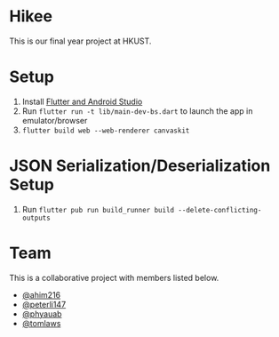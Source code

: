 # Hikee

This is our final year project at HKUST.

# Setup

1. Install <a href="https://flutter.dev/docs/get-started/install">Flutter and Android Studio</a>
2. Run `flutter run -t lib/main-dev-bs.dart` to launch the app in emulator/browser
3. `flutter build web --web-renderer canvaskit`

# JSON Serialization/Deserialization Setup
1. Run `flutter pub run build_runner build --delete-conflicting-outputs`

# Team

This is a collaborative project with members listed below.
* <a href="https://github.com/ahim216">@ahim216</a>
* <a href="https://github.com/peterli147">@peterli147</a>
* <a href="https://github.com/phyauab">@phyauab</a>
* <a href="https://github.com/tomlaws">@tomlaws</a>
